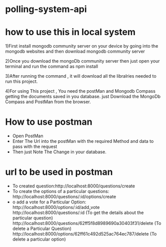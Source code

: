 # polling-system-api


# how to use this in local system

1)First install mongodb community server on your device by going into the mongodb websites and then download mongodb community server

2)Once you download the mongoDb community server then just open your terminal and run the command as npm install

3)After running the command , it will download all the libralries needed to run this project.

4)For using This project , You need the postMan and Mongodb Compass getting the documents saved in you database.
just Download the MongoDb Compass and PostMan from the browser.


# How to use postman

* Open PostMan
* Enter The Url into the postMan with the required Method and data to pass with the request
* Then just Note The Change in your database.

# url to be used in postman

* To created question:http://localhost:8000/questions/create 
* To create the options of a particular questions: http://localhost:8000/questions/:id/options/create 
* o add a vote for a Particular Option: http://localhost:8000/options/:id/add_vote
http://localhost:8000/questions/:id (To get the details about the particular question)
http://localhost:8000/questions/62ff5f8d8989690a30403f31/delete (To delete a Particular Question)
http://localhost:8000/options/62ff61c492d525ac764ec787/delete (To delete a particular option)
